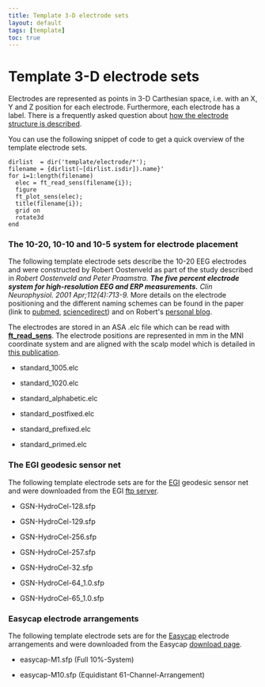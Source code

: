 ```yaml
---
title: Template 3-D electrode sets
layout: default
tags: [template]
toc: true
---
```


# Template 3-D electrode sets

Electrodes are represented as points in 3-D Carthesian space, i.e. with an X, Y and Z position for each electrode. Furthermore, each electrode has a label. There is a frequently asked question about [how the electrode structure is described](/faq/how_are_electrodes_magnetometers_or_gradiometers_described).

You can use the following snippet of code to get a quick overview of the template electrode sets.


	dirlist  = dir('template/electrode/*');
	filename = {dirlist(~[dirlist.isdir]).name}'
	for i=1:length(filename)
	  elec = ft_read_sens(filename{i});
	  figure
	  ft_plot_sens(elec);
	  title(filename{i});
	  grid on
	  rotate3d
	end

### The 10-20, 10-10 and 10-5 system for electrode placement

The following template electrode sets describe the 10-20 EEG electrodes and were constructed by Robert Oostenveld as part of the study described in *Robert Oostenveld and Peter Praamstra. **The five percent electrode system for high-resolution EEG and ERP measurements.** Clin Neurophysiol. 2001 Apr;112(4):713-9.* More details on the electrode positioning and the different naming schemes can be found in the paper (link to [pubmed](http://www.ncbi.nlm.nih.gov/pubmed/11275545), [sciencedirect](http://www.sciencedirect.com/science/article/pii/S1388245700005277)) and on Robert's [personal blog](http://robertoostenveld.nl/?p=5).

The electrodes are stored in an ASA .elc file  which can be read with **[ft_read_sens](/reference/ft_read_sens)**. The electrode positions are represented in mm in the MNI coordinate system and are aligned with the scalp model which is detailed in [this publication](http://www.ncbi.nlm.nih.gov/pubmed/12842715).     

*  standard_1005.elc

*  standard_1020.elc

*  standard_alphabetic.elc

*  standard_postfixed.elc

*  standard_prefixed.elc

*  standard_primed.elc

### The EGI geodesic sensor net

The following template electrode sets are for the [EGI](http://www.egi.com) geodesic sensor net and were downloaded from the EGI [ftp server](ftp://www.egi.com).

*  GSN-HydroCel-128.sfp

*  GSN-HydroCel-129.sfp

*  GSN-HydroCel-256.sfp

*  GSN-HydroCel-257.sfp

*  GSN-HydroCel-32.sfp

*  GSN-HydroCel-64_1.0.sfp

*  GSN-HydroCel-65_1.0.sfp

### Easycap electrode arrangements

The following template electrode sets are for the [Easycap](http://www.easycap.de/easycap/e/products/products.htm) electrode arrangements and were downloaded from the Easycap [download page](http://www.easycap.de/easycap/e/downloads/electrode_sites_coordinates.htm).

*  easycap-M1.sfp (Full 10%-System)

*  easycap-M10.sfp (Equidistant 61-Channel-Arrangement)
